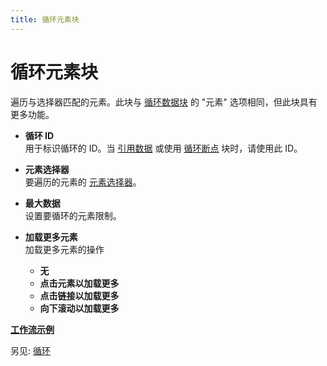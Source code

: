 ```yaml
---
title: 循环元素块
---
```


# 循环元素块

遍历与选择器匹配的元素。此块与 [循环数据块](/blocks/loop-data.md) 的 "元素" 选项相同，但此块具有更多功能。

- **循环 ID** <br />
用于标识循环的 ID。当 [引用数据](#accessing-data) 或使用 [循环断点](/blocks/loop-breakpoint) 块时，请使用此 ID。

- **元素选择器** <br />
要遍历的元素的 [元素选择器](../workflow/element-selector.md)。

- **最大数据** <br />
设置要循环的元素限制。

- **加载更多元素** <br />
	加载更多元素的操作
	- **无**
	- **点击元素以加载更多**
	- **点击链接以加载更多**
	- **向下滚动以加载更多**

[**工作流示例**](https://automa.site/workflow/sIGixG_Cpb5wOaw05_2tZ)

另见: [循环](../workflow/looping.md#using-the-loop-data-or-loop-elements-block)